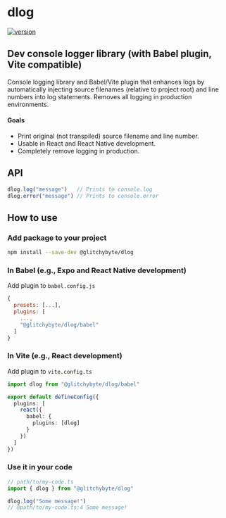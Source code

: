 # dlog

[![version](https://img.shields.io/badge/version-2.1.1-dodgerblue)](https://github.com/GlitchyByte/dlog/releases/tag/v2.1.1)

## Dev console logger library (with Babel plugin, Vite compatible)

Console logging library and Babel/Vite plugin that enhances logs by 
automatically injecting source filenames (relative to project root) 
and line numbers into log statements. Removes all logging in 
production environments.

#### Goals
* Print original (not transpiled) source filename and line number.
* Usable in React and React Native development.
* Completely remove logging in production.

## API

```ts
dlog.log("message")   // Prints to console.log
dlog.error("message") // Prints to console.error
```

## How to use

### Add package to your project

```bash
npm install --save-dev @glitchybyte/dlog
```

### In Babel (e.g., Expo and React Native development)

Add plugin to `babel.config.js`

```js
{
  presets: [...],
  plugins: [
    ...,
    "@glitchybyte/dlog/babel"
  ]
}
```

### In Vite (e.g., React development)

Add plugin to `vite.config.ts`

```ts
import dlog from "@glitchybyte/dlog/babel"

export default defineConfig({
  plugins: [
    react({
      babel: {
        plugins: [dlog]
      }
    })
  ]
})
```

### Use it in your code

```ts
// path/to/my-code.ts
import { dlog } from "@glitchybyte/dlog"

dlog.log("Some message!")
// @path/to/my-code.ts:4 Some message!
```
